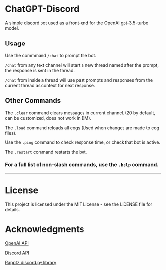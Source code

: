 # ChatGPT-Discord
A simple discord bot used as a front-end for the OpenAI gpt-3.5-turbo model. 

## Usage 

Use the commmand ```/chat``` to prompt the bot.  

```/chat``` from any text channel will start a new thread named after the prompt, the response is sent in the thread.

```/chat``` from inside a thread will use past prompts and responses from the current thread as context for next response. 

## Other Commands

The ```.clear``` command clears messages in current channel. (20 by default, can be customized, does not work in DM).

The ```.load``` command reloads all cogs (Used when changes are made to cog files).

Use the ```.ping``` command to check response time, or check that bot is active. 

The ```.restart``` command restarts the bot.


### For a full list of non-slash commands, use the ```.help``` command.


---

# License

This project is licensed under the MIT License - see the LICENSE file for details.

# Acknowledgments

[OpenAI API](https://platform.openai.com/)

[Discord API](https://discord.com/developers/applications)

[Rapptz discord.py library](https://github.com/Rapptz/discord.py)

